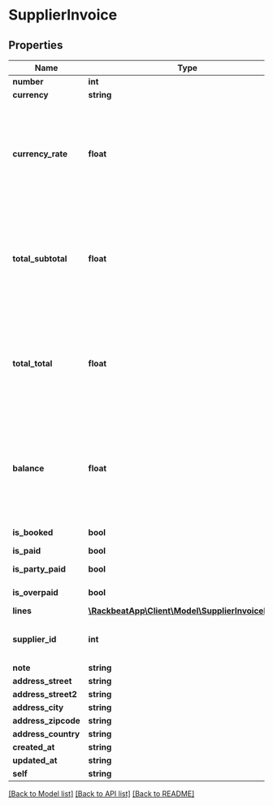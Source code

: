 # SupplierInvoice

## Properties
Name | Type | Description | Notes
------------ | ------------- | ------------- | -------------
**number** | **int** |  | [optional] 
**currency** | **string** |  | [optional] 
**currency_rate** | **float** | Allows up to 6 decimals. Must not use comma (,) but instead a period (.) for decimals. | [optional] 
**total_subtotal** | **float** | Allows up to 6 decimals. Must not use comma (,) but instead a period (.) for decimals. | [optional] 
**total_total** | **float** | Allows up to 6 decimals. Must not use comma (,) but instead a period (.) for decimals. | [optional] 
**balance** | **float** | Allows up to 6 decimals. Must not use comma (,) but instead a period (.) for decimals. | [optional] 
**is_booked** | **bool** | Is it booked? | [optional] 
**is_paid** | **bool** | Is it paid? | [optional] 
**is_party_paid** | **bool** | Is it partly paid? | [optional] 
**is_overpaid** | **bool** | Is it over-paid? | [optional] 
**lines** | [**\RackbeatApp\Client\Model\SupplierInvoiceLine[]**](SupplierInvoiceLine.md) |  | [optional] 
**supplier_id** | **int** | Should reference a supplier number. | [optional] 
**note** | **string** |  | [optional] 
**address_street** | **string** |  | [optional] 
**address_street2** | **string** |  | [optional] 
**address_city** | **string** |  | [optional] 
**address_zipcode** | **string** |  | [optional] 
**address_country** | **string** |  | [optional] 
**created_at** | **string** |  | [optional] 
**updated_at** | **string** |  | [optional] 
**self** | **string** |  | [optional] 

[[Back to Model list]](../README.md#documentation-for-models) [[Back to API list]](../README.md#documentation-for-api-endpoints) [[Back to README]](../README.md)


